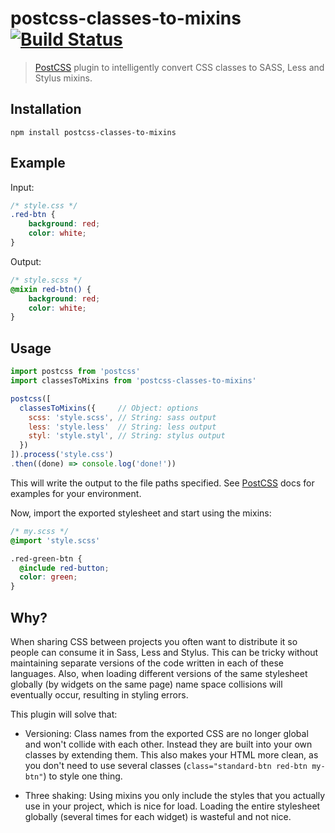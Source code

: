 # postcss-classes-to-mixins [![Build Status][ci-img]][ci]

> [PostCSS] plugin to intelligently convert CSS classes to SASS, Less and Stylus mixins.

## Installation

```
npm install postcss-classes-to-mixins
```

## Example

Input: 

```css
/* style.css */
.red-btn {
    background: red;
    color: white;
}
```

Output:
```scss
/* style.scss */
@mixin red-btn() {
    background: red;
    color: white;
}
```

## Usage

```js
import postcss from 'postcss'
import classesToMixins from 'postcss-classes-to-mixins'

postcss([  
  classesToMixins({     // Object: options
    scss: 'style.scss', // String: sass output
    less: 'style.less'  // String: less output
    styl: 'style.styl', // String: stylus output
  })
]).process('style.css')
.then((done) => console.log('done!'))
```

This will write the output to the file paths specified.
See [PostCSS] docs for examples for your environment.

Now, import the exported stylesheet and start using the mixins:

```scss
/* my.scss */
@import 'style.scss'

.red-green-btn {
  @include red-button;
  color: green;
}
```



## Why?

When sharing CSS between projects you often want to distribute it so people can consume it in Sass, Less and Stylus. 
This can be tricky without maintaining separate versions of the code written in each of these languages. Also,
when loading different versions of the same stylesheet globally (by widgets on the same page) name space collisions 
will eventually occur, resulting in styling errors.

This plugin will solve that:

- Versioning: Class names from the exported CSS are no longer global and won't collide with each other. 
Instead they are built into your own classes by extending them. This also makes your HTML more clean, as you don't need to use several 
classes (`class="standard-btn red-btn my-btn"`) to style one thing.

- Three shaking: Using mixins you only include the styles that you actually use in your project, which is nice
for load. Loading the entire stylesheet globally (several times for each widget) is wasteful and not nice.

[PostCSS]: https://github.com/postcss/postcss
[ci-img]:  https://travis-ci.org/nrkno/postcss-classes-to-mixins.svg
[ci]:      https://travis-ci.org/nrkno/postcss-classes-to-mixins

